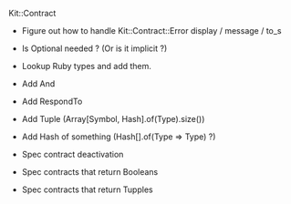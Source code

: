 Kit::Contract

  - Figure out how to handle Kit::Contract::Error display / message / to_s

  - Is Optional needed ? (Or is it implicit ?)

  - Lookup Ruby types and add them.

  - Add And
  - Add RespondTo
  - Add Tuple (Array[Symbol, Hash].of(Type).size())
  - Add Hash of something (Hash[].of(Type => Type) ?)

  - Spec contract deactivation
  - Spec contracts that return Booleans
  - Spec contracts that return Tupples


